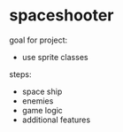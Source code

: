 # spaceshooter

goal for project:
- use sprite classes

steps:
- space ship 
- enemies
- game logic
- additional features
